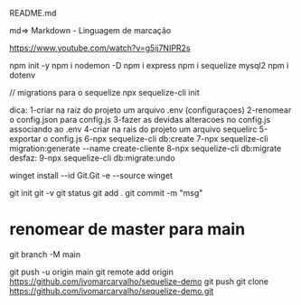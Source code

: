 README.md

md=> Markdown - Linguagem de marcação                                                                                                                                                  

https://www.youtube.com/watch?v=g5ij7NIPR2s

npm init -y
npm i nodemon -D
npm i express
npm i sequelize mysql2
npm i dotenv

// migrations para o sequelize
npx sequelize-cli init

dica:
1-criar na raiz do projeto um arquivo .env (configuraçoes)
2-renomear o config.json para config.js
3-fazer as devidas alteracoes no config.js associando ao .env
4-criar na rais do projeto um arquivo sequelirc
5-exportar o config.js
6-npx sequelize-cli db:create
7-npx sequelize-cli migration:generate --name create-cliente
8-npx sequelize-cli db:migrate
desfaz:
9-npx sequelize-cli db:migrate:undo

winget install --id Git.Git -e --source winget

git init
git -v
git status
git add .
git commit -m "msg"

# renomear de master para main
git branch -M main

git push -u origin main
git remote add origin https://github.com/ivomarcarvalho/sequelize-demo
git push 
git clone https://github.com/ivomarcarvalho/sequelize-demo.git


